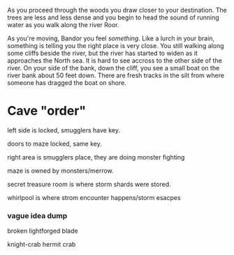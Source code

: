 As you proceed through the woods you draw closer to your destination. The trees are less and less dense and you begin to head the sound of running water as you walk along the river Roor.

As you're moving, Bandor you feel *something*. Like a lurch in your brain, something is telling you the right place is very close. You still walking along some cliffs beside the river, but the river has started to widen as it approaches the North sea. It is hard to see accross to the other side of the river. On your side of the bank, down the cliff, you see a small boat on the river bank about 50 feet down. There are fresh tracks in the silt from where someone has dragged the boat on shore.

# Cave "order"

left side is locked, smugglers have key.

doors to maze locked, same key.

right area is smugglers place, they are doing monster fighting

maze is owned by monsters/merrow.

secret treasure room is where storm shards were stored.

whirlpool is where strom encounter happens/storm esacpes


### vague idea dump

broken lightforged blade

knight-crab hermit crab